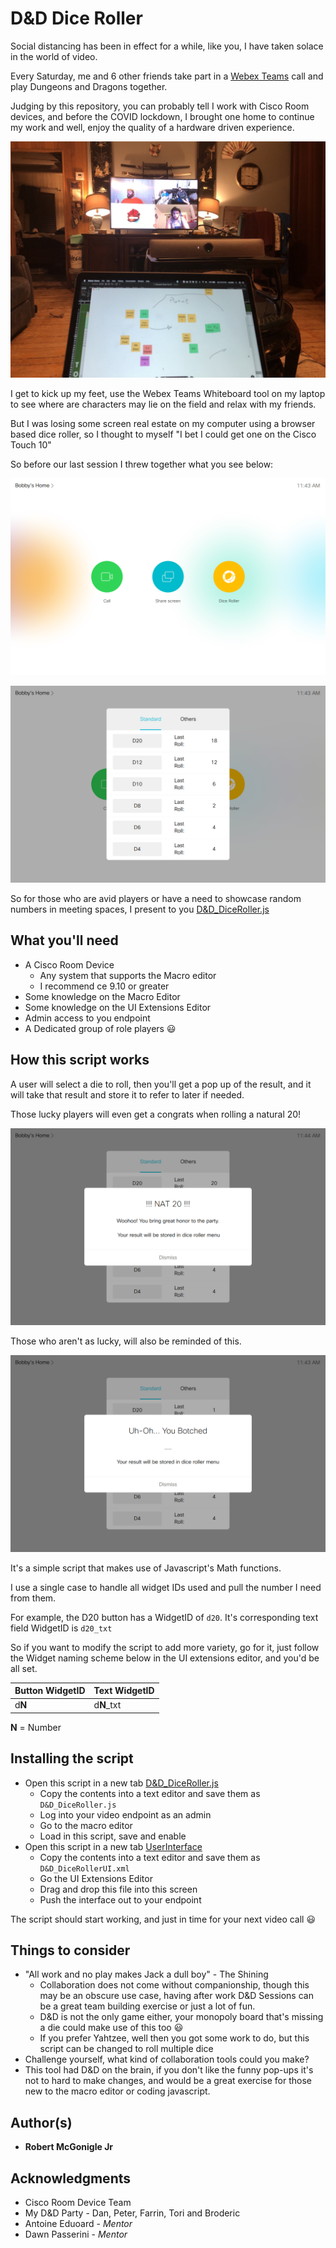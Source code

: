 # D&D Dice Roller

Social distancing has been in effect for a while, like you, I have taken solace in the world of video.

Every Saturday, me and 6 other friends take part in a [Webex Teams](https://www.webex.com/team-collaboration.html) call and play Dungeons and Dragons together.

Judging by this repository, you can probably tell I work with Cisco Room devices, and before the COVID lockdown, I brought one home to continue my work and well, enjoy the quality of a hardware driven experience.

![D&D Session](https://github.com/Bobby-McGonigle/Cisco-RoomDevice-Macro-Projects-Examples/blob/master/Games/Dice%20Roller/Images/example.jpg)

I get to kick up my feet, use the Webex Teams Whiteboard tool on my laptop to see where are characters may lie on the field and relax with my friends.

But I was losing some screen real estate on my computer using a browser based dice roller, so I thought to myself "I bet I could get one on the Cisco Touch 10"

So before our last session I threw together what you see below:

![HomeScreen](https://github.com/Bobby-McGonigle/Cisco-RoomDevice-Macro-Projects-Examples/blob/master/Games/Dice%20Roller/Images/01_Home.png)

![Dice Roller Menu](https://github.com/Bobby-McGonigle/Cisco-RoomDevice-Macro-Projects-Examples/blob/master/Games/Dice%20Roller/Images/02_StandardMenu.png)

So for those who are avid players or have a need to showcase random numbers in meeting spaces, I present to you [D&D_DiceRoller.js](https://github.com/Bobby-McGonigle/Cisco-RoomDevice-Macro-Projects-Examples/blob/master/Games/Dice%20Roller/D%26D_DiceRoller.js)

## What you'll need

* A Cisco Room Device
  * Any system that supports the Macro editor
  * I recommend ce 9.10 or greater
* Some knowledge on the Macro Editor
* Some knowledge on the UI Extensions Editor
* Admin access to you endpoint
* A Dedicated group of role players :smiley:

## How this script works

A user will select a die to roll, then you'll get a pop up of the result, and it will take that result and store it to refer to later if needed.

Those lucky players will even get a congrats when rolling a natural 20!

![Nat20](https://github.com/Bobby-McGonigle/Cisco-RoomDevice-Macro-Projects-Examples/blob/master/Games/Dice%20Roller/Images/05_Nat20.png)

Those who aren't as lucky, will also be reminded of this.

![Nat1](https://github.com/Bobby-McGonigle/Cisco-RoomDevice-Macro-Projects-Examples/blob/master/Games/Dice%20Roller/Images/04_Botch.png)

It's a simple script that makes use of Javascript's Math functions.

I use a single case to handle all widget IDs used and pull the number I need from them.

For example, the D20 button has a WidgetID of ```d20```. It's corresponding text field WidgetID is ```d20_txt```

So if you want to modify the script to add more variety, go for it, just follow the Widget naming scheme below in the UI extensions editor, and you'd be all set.

| Button WidgetID | Text WidgetID |
| :--- | :--- |
| d**N** | d**N**_txt | 
**N** = Number

## Installing the script
* Open this script in a new tab [D&D_DiceRoller.js](https://github.com/Bobby-McGonigle/Cisco-RoomDevice-Macro-Projects-Examples/blob/master/Games/Dice%20Roller/D%26D_DiceRoller.js)
  * Copy the contents into a text editor and save them as ```D&D_DiceRoller.js```
  * Log into your video endpoint as an admin
  * Go to the macro editor
  * Load in this script, save and enable
* Open this script in a new tab [UserInterface](https://github.com/Bobby-McGonigle/Cisco-RoomDevice-Macro-Projects-Examples/blob/master/Games/Dice%20Roller/DiceRollerUI.xml)
  * Copy the contents into a text editor and save them as ```D&D_DiceRollerUI.xml```
  * Go the UI Extensions Editor
  * Drag and drop this file into this screen
  * Push the interface out to your endpoint

The script should start working, and just in time for your next video call :smiley:

## Things to consider
* "All work and no play makes Jack a dull boy" - The Shining
  * Collaboration does not come without companionship, though this may be an obscure use case, having after work D&D Sessions can be a great team building exercise or just a lot of fun.
  * D&D is not the only game either, your monopoly board that's missing a die could make use of this too :smiley:
  * If you prefer Yahtzee, well then you got some work to do, but this script can be changed to roll multiple dice
* Challenge yourself, what kind of collaboration tools could you make?
* This tool had D&D on the brain, if you don't like the funny pop-ups it's not to hard to make changes, and would be a great exercise for those new to the macro editor or coding javascript.

## Author(s)

* **Robert McGonigle Jr**

## Acknowledgments

* Cisco Room Device Team
* My D&D Party - Dan, Peter, Farrin, Tori and Broderic
* Antoine Eduoard - *Mentor*
* Dawn Passerini - *Mentor*
